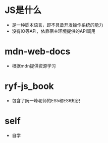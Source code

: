# JS是什么
- 是一种脚本语言，即不具备开发操作系统的能力
- 没有IO等API，依靠宿主环境提供的API调用

# mdn-web-docs
- 根据mdn提供资源学习

# ryf-js_book
- 包含了阮一峰老师的ES5和ES6知识

# self
- 自学
